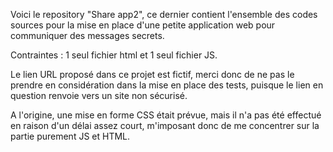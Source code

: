 Voici le repository "Share app2", ce dernier contient l'ensemble des codes sources pour la mise en place d'une petite application web pour communiquer des messages secrets.

Contraintes : 1 seul fichier html et 1 seul fichier JS.

Le lien URL proposé dans ce projet est fictif, merci donc de ne pas le prendre en considération dans la mise en place des tests, puisque le lien en question renvoie vers un site non sécurisé.

A l'origine, une mise en forme CSS était prévue, mais il n'a pas été effectué en raison d'un délai assez court, m'imposant donc de me concentrer sur la partie purement JS et HTML.
